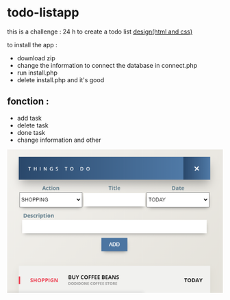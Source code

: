 # todo-listapp
this is a challenge : 24 h to create a todo list 
 [design(html and css)](https://codepen.io/THEORLAN2/pen/wGJWwv)
 
 to install the app : 
- download zip
- change the information to connect the database in connect.php
- run install.php
- delete install.php
and it's good

## fonction :

- add task 
- delete task
- done task
- change information and other

![](todolist.png)
